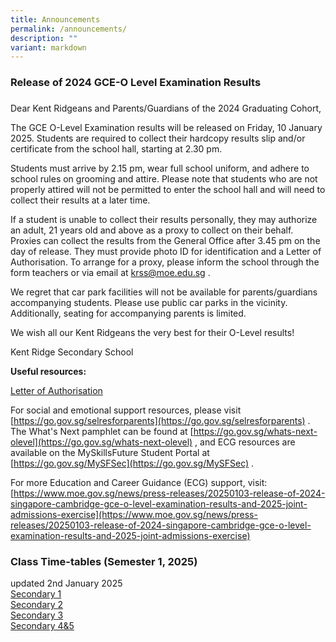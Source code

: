 ```yaml
---
title: Announcements
permalink: /announcements/
description: ""
variant: markdown
---
```

### Release of 2024 GCE-O Level Examination Results
###
      
Dear Kent Ridgeans and Parents/Guardians of the 2024 Graduating Cohort,

The GCE O-Level Examination results will be released on Friday, 10 January 2025. Students are required to collect their hardcopy results slip and/or certificate from the school hall, starting at 2.30 pm.

Students must arrive by 2.15 pm, wear full school uniform, and adhere to school rules on grooming and attire. Please note that students who are not properly attired will not be permitted to enter the school hall and will need to collect their results at a later time.

If a student is unable to collect their results personally, they may authorize an adult, 21 years old and above as a proxy to collect on their behalf. Proxies can collect the results from the General Office after 3.45 pm on the day of release. They must provide photo ID for identification and a Letter of Authorisation. To arrange for a proxy, please inform the school through the form teachers or via email at [krss@moe.edu.sg](mailto:krss@moe.edu.sg) .

We regret that car park facilities will not be available for parents/guardians accompanying students. Please use public car parks in the vicinity. Additionally, seating for accompanying parents is limited.

We wish all our Kent Ridgeans the very best for their O-Level results!

Kent Ridge Secondary School

**Useful resources:**

[Letter of Authorisation](/files/Letter_of_authorisation__collection_of_results_by_proxy____KRSS.pdf) 

For social and emotional support resources, please visit [https://go.gov.sg/selresforparents](https://go.gov.sg/selresforparents) . <br>The What's Next pamphlet can be found at [https://go.gov.sg/whats-next-olevel](https://go.gov.sg/whats-next-olevel) , and ECG resources are available on the MySkillsFuture Student Portal at [https://go.gov.sg/MySFSec](https://go.gov.sg/MySFSec) .

For more Education and Career Guidance (ECG) support, visit:
[https://www.moe.gov.sg/news/press-releases/20250103-release-of-2024-singapore-cambridge-gce-o-level-examination-results-and-2025-joint-admissions-exercise](https://www.moe.gov.sg/news/press-releases/20250103-release-of-2024-singapore-cambridge-gce-o-level-examination-results-and-2025-joint-admissions-exercise)



### Class Time-tables (Semester 1, 2025)
updated 2nd January 2025<br>
[Secondary 1](/files/2025_Sem_1_Class_Timetable_Sec_1_31_Dec.pdf)<br>
[Secondary 2](/files/2025_Sem_1_Class_Timetable_Sec_2_2_Jan.pdf)<br>
[Secondary 3](/files/2025_Sem_1_Class_Timetable_Sec_3_31_Dec.pdf)<br>
[Secondary 4&amp;5](/files/2025_Sem_1_Class_Timetable_Sec_4_5_31_Dec.pdf)